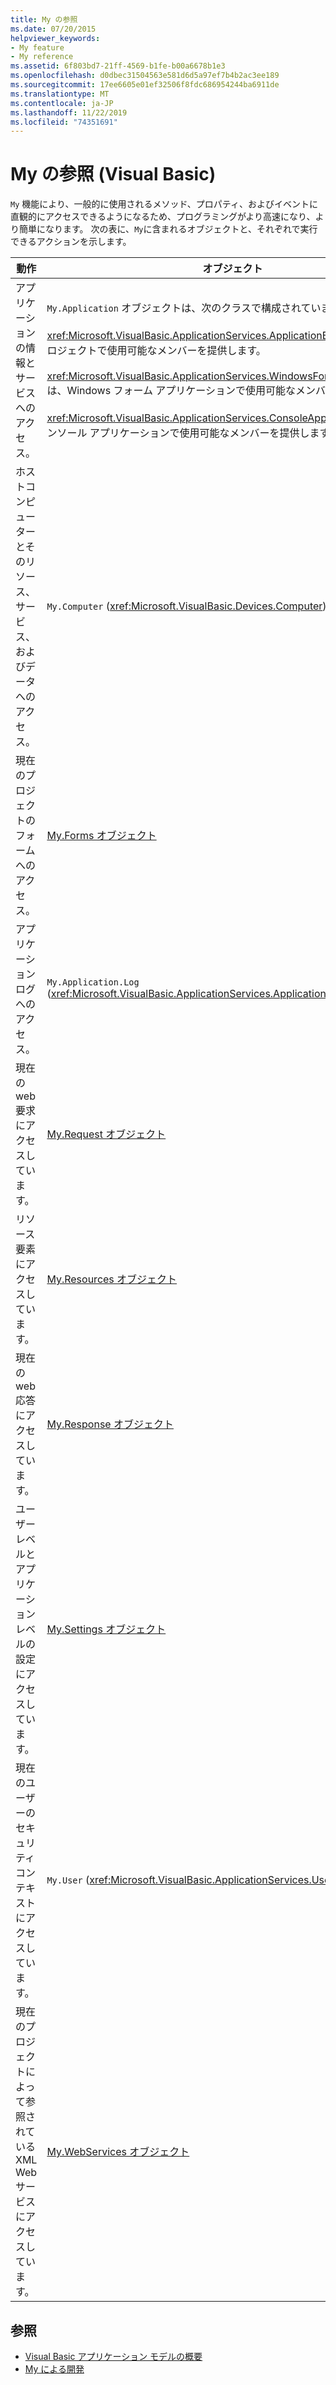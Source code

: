 ```yaml
---
title: My の参照
ms.date: 07/20/2015
helpviewer_keywords:
- My feature
- My reference
ms.assetid: 6f803bd7-21ff-4569-b1fe-b00a6678b1e3
ms.openlocfilehash: d0dbec31504563e581d6d5a97ef7b4b2ac3ee189
ms.sourcegitcommit: 17ee6605e01ef32506f8fdc686954244ba6911de
ms.translationtype: MT
ms.contentlocale: ja-JP
ms.lasthandoff: 11/22/2019
ms.locfileid: "74351691"
---
```

# <a name="my-reference-visual-basic"></a>My の参照 (Visual Basic)
`My` 機能により、一般的に使用されるメソッド、プロパティ、およびイベントに直観的にアクセスできるようになるため、プログラミングがより高速になり、より簡単になります。 次の表に、`My`に含まれるオブジェクトと、それぞれで実行できるアクションを示します。  
  
|**動作**|**オブジェクト**|  
|----------------|----------------|  
|アプリケーションの情報とサービスへのアクセス。|`My.Application` オブジェクトは、次のクラスで構成されています。<br /><br /> <xref:Microsoft.VisualBasic.ApplicationServices.ApplicationBase> は、すべてのプロジェクトで使用可能なメンバーを提供します。<br /><br /> <xref:Microsoft.VisualBasic.ApplicationServices.WindowsFormsApplicationBase> は、Windows フォーム アプリケーションで使用可能なメンバーを提供します。<br /><br /> <xref:Microsoft.VisualBasic.ApplicationServices.ConsoleApplicationBase> は、コンソール アプリケーションで使用可能なメンバーを提供します。|  
|ホストコンピューターとそのリソース、サービス、およびデータへのアクセス。|`My.Computer` (<xref:Microsoft.VisualBasic.Devices.Computer>)|  
|現在のプロジェクトのフォームへのアクセス。|[My.Forms オブジェクト](../../../visual-basic/language-reference/objects/my-forms-object.md)|  
|アプリケーションログへのアクセス。|`My.Application.Log` (<xref:Microsoft.VisualBasic.ApplicationServices.ApplicationBase.Log%2A>)|  
|現在の web 要求にアクセスしています。|[My.Request オブジェクト](../../../visual-basic/language-reference/objects/my-request-object.md)|  
|リソース要素にアクセスしています。|[My.Resources オブジェクト](../../../visual-basic/language-reference/objects/my-resources-object.md)|  
|現在の web 応答にアクセスしています。|[My.Response オブジェクト](../../../visual-basic/language-reference/objects/my-response-object.md)|  
|ユーザーレベルとアプリケーションレベルの設定にアクセスしています。|[My.Settings オブジェクト](../../../visual-basic/language-reference/objects/my-settings-object.md)|  
|現在のユーザーのセキュリティコンテキストにアクセスしています。|`My.User` (<xref:Microsoft.VisualBasic.ApplicationServices.User>)|  
|現在のプロジェクトによって参照されている XML Web サービスにアクセスしています。|[My.WebServices オブジェクト](../../../visual-basic/language-reference/objects/my-webservices-object.md)|  
  
## <a name="see-also"></a>参照

- [Visual Basic アプリケーション モデルの概要](../../../visual-basic/developing-apps/development-with-my/overview-of-the-visual-basic-application-model.md)
- [My による開発](../../../visual-basic/developing-apps/development-with-my/index.md)

